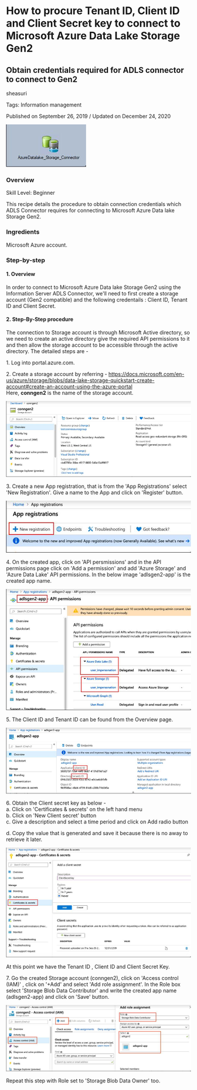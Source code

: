 # How to procure Tenant ID, Client ID and Client Secret key to connect to Microsoft Azure Data Lake Storage Gen2
## Obtain credentials required for ADLS connector to connect to Gen2

sheasuri

Tags: Information management

Published on September 26, 2019 / Updated on December 24, 2020

![](images/aa11.jpg)

### Overview

Skill Level: Beginner

This recipe details the procedure to obtain connection credentials which ADLS Connector requires for connecting to Microsoft Azure Data lake Storage Gen2.

### Ingredients

Microsoft Azure account.

### Step-by-step

#### 1. Overview

In order to connect to Microsoft Azure Data lake Storage Gen2 using the Information Server ADLS Connector, we'll need to first create a storage account (Gen2 compatible) and the following credentails : Client ID, Tenant ID and Client Secret.

#### 2. Step-By-Step procedure

The connection to Storage account is through Microsoft Active directory, so we need to create an active directory give the required API permissions to it and then allow the storage account to be accessible through the active directory. The detailed steps are -

1\. Log into portal.azure.com.

2\. Create a storage account by referring - [https://docs.microsoft.com/en-us/azure/storage/blobs/data-lake-storage-quickstart-create-account#create-an-account-using-the-azure-portal  
](https://docs.microsoft.com/en-us/azure/storage/blobs/data-lake-storage-quickstart-create-account#create-an-account-using-the-azure-portal)Here, **conngen2** is the name of the storage account.

![aa6](images/aa6.jpg)

3\. Create a new App registration, that is from the 'App Registrations' select 'New Registration'. Give a name to the App and click on 'Register' button.

![aa7](images/aa7.jpg)

4\. On the created app, click on 'API persmissions' and in the API permissions page click on 'Add a permission' and add 'Azure Storage' and 'Azure Data Lake' API permissions. In the below image 'adlsgen2-app' is the created app name.

![aa8](images/aa8.jpg)

5\. The Client ID and Tenant ID can be found from the Overview page.

![aa4](images/aa4.jpg)

6\. Obtain the Client secret key as below -  
a. Click on 'Certificates & secrets' on the left hand menu  
b. Click on 'New Client secret' button  
c. Give a description and select a time period and click on Add radio button

d. Copy the value that is generated and save it because there is no away to retrieve it later.

![aa5](images/aa5.png)

At this point we have the Tenant ID , Client ID and Client Secret Key.

7\. Go the created Storage account (conngen2), click on 'Access control (IAM)' , click on '+Add' and select 'Add role assignment'. In the Role box select 'Storage Blob Data Contributor' and write the created app name (adlsgen2-app) and click on 'Save' button.

![aa10](images/aa10.jpg)

Repeat this step with Role set to 'Storage Blob Data Owner' too.
